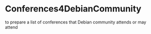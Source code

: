 # Conferences4DebianCommunity
to prepare a list of conferences that Debian community attends or may attend
